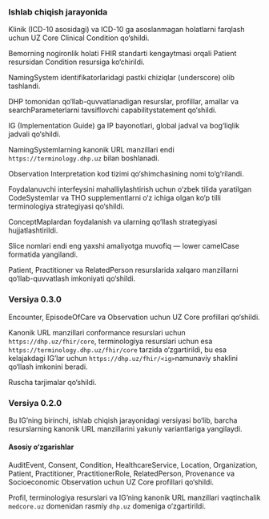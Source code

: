 ### Ishlab chiqish jarayonida

Klinik (ICD-10 asosidagi) va ICD-10 ga asoslanmagan holatlarni farqlash uchun UZ Core Clinical Condition qo‘shildi.

Bemorning nogironlik holati FHIR standarti kengaytmasi orqali Patient resursidan Condition resursiga ko‘chirildi.

NamingSystem identifikatorlaridagi pastki chiziqlar (underscore) olib tashlandi.

DHP tomonidan qo‘llab-quvvatlanadigan resurslar, profillar, amallar va searchParameterlarni tavsiflovchi capabilitystatement qo‘shildi.

IG (Implementation Guide) ga IP bayonotlari, global jadval va bog‘liqlik jadvali qo‘shildi.

NamingSystemlarning kanonik URL manzillari endi `https://terminology.dhp.uz` bilan boshlanadi.

Observation Interpretation kod tizimi qo‘shimchasining nomi to‘g‘rilandi.

Foydalanuvchi interfeysini mahalliylashtirish uchun o‘zbek tilida yaratilgan CodeSystemlar va THO supplementlarni o‘z ichiga olgan ko‘p tilli terminologiya strategiyasi qo‘shildi.

ConceptMaplardan foydalanish va ularning qo‘llash strategiyasi hujjatlashtirildi.

Slice nomlari endi eng yaxshi amaliyotga muvofiq — lower camelCase formatida yangilandi.

Patient, Practitioner va RelatedPerson resurslarida xalqaro manzillarni qo‘llab-quvvatlash imkoniyati qo‘shildi.

### Versiya 0.3.0

Encounter, EpisodeOfCare va Observation uchun UZ Core profillari qo‘shildi.

Kanonik URL manzillari conformance resurslari uchun `https://dhp.uz/fhir/core`, terminologiya resurslari uchun esa `https://terminology.dhp.uz/fhir/core` tarzida o‘zgartirildi, bu esa kelajakdagi IG’lar uchun `https://dhp.uz/fhir/<ig>`namunaviy shaklini qo‘llash imkonini beradi.

Ruscha tarjimalar qo‘shildi.

### Versiya 0.2.0

Bu IG’ning birinchi, ishlab chiqish jarayonidagi versiyasi bo‘lib, barcha resurslarning kanonik URL manzillarini yakuniy variantlariga yangilaydi.

#### Asosiy o‘zgarishlar
AuditEvent, Consent, Condition, HealthcareService, Location, Organization, Patient, Practitioner, PractitionerRole, RelatedPerson, Provenance va Socioeconomic Observation uchun UZ Core profillari qo‘shildi.

Profil, terminologiya resurslari va IG’ning kanonik URL manzillari vaqtinchalik `medcore.uz` domenidan rasmiy `dhp.uz` domeniga o‘zgartirildi.

